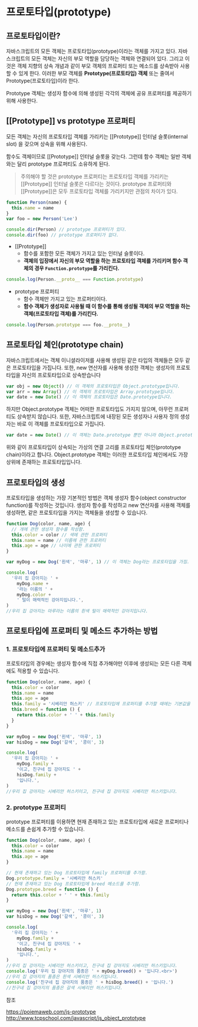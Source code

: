 # 프로토타입(prototype)

## 프로토타입이란?

자바스크립트의 모든 객체는 프로토타입(prototype)이라는 객체를 가지고 있다.
자바스크립트의 모든 객체는 자신의 부모 역할을 담당하는 객체와 연결되어 있다. 그리고 이것은 객체 지향의 상속 개념과 같이 부모 객체의 프로퍼티 또는 메소드를 상속받아 사용할 수 있게 한다. 이러한 부모 객체를 **Prototype(프로토타입) 객체** 또는 줄여서 Prototype(프로토타입)이라 한다.

Prototype 객체는 생성자 함수에 의해 생성된 각각의 객체에 공유 프로퍼티를 제공하기 위해 사용한다.

## [[Prototype]] vs prototype 프로퍼티

모든 객체는 자신의 프로토타입 객체를 가리키는 [[Prototype]] 인터널 슬롯(internal slot) 을 갖으며 상속을 위해 사용된다.

함수도 객체이므로 [[Prototype]] 인터널 슬롯을 갖는다. 그런데 함수 객체는 일반 객체와는 달리 prototype 프로퍼티도 소유하게 된다.

> 주의해야 할 것은 prototype 프로퍼티는 프로토타입 객체를 가리키는 [[Prototype]] 인터널 슬롯은 다르다는 것이다. prototype 프로퍼티와 [[Prototype]]은 모두 프로토타입 객체를 가리키지만 관점의 차이가 있다.

```jsx
function Person(name) {
  this.name = name
}
var foo = new Person('Lee')

console.dir(Person) // prototype 프로퍼티가 있다.
console.dir(foo) // prototype 프로퍼티가 없다.
```

- [[Prototype]]
  - 함수를 포함한 모든 객체가 가지고 있는 인터널 슬롯이다.
  - **객체의 입장에서 자신의 부모 역할을 하는 프로토타입 객체를 가리키며 함수 객체의 경우 `Function.prototype`를 가리킨다.**

```jsx
console.log(Person.__proto__ === Function.prototype)
```

- prototype 프로퍼티
  - 함수 객체만 가지고 있는 프로퍼티이다.
  - **함수 객체가 생성자로 사용될 때 이 함수를 통해 생성될 객체의 부모 역할을 하는 객체(프로토타입 객체)를 가리킨다.**

```jsx
console.log(Person.prototype === foo.__proto__)
```

## 프로토타입 체인(prototype chain)

자바스크립트에서는 객체 이니셜라이저를 사용해 생성된 같은 타입의 객체들은 모두 같은 프로토타입을 가집니다.
또한, new 연산자를 사용해 생성한 객체는 생성자의 프로토타입을 자신의 프로토타입으로 상속받습니다

```jsx
var obj = new Object() // 이 객체의 프로토타입은 Object.prototype입니다.
var arr = new Array() // 이 객체의 프로토타입은 Array.prototype입니다.
var date = new Date() // 이 객체의 프로토타입은 Date.prototype입니다.
```

하지만 Object.prototype 객체는 어떠한 프로토타입도 가지지 않으며, 아무런 프로퍼티도 상속받지 않습니다.
또한, 자바스크립트에 내장된 모든 생성자나 사용자 정의 생성자는 바로 이 객체를 프로토타입으로 가집니다.

```jsx
var date = new Date() // 이 객체는 Date.prototype 뿐만 아니라 Object.prototype도 프로토타입으로 가집니다.
```

위와 같이 프로토타입이 상속되는 가상의 연결 고리를 프로토타입 체인(prototype chain)이라고 합니다.
Object.prototype 객체는 이러한 프로토타입 체인에서도 가장 상위에 존재하는 프로토타입입니다.

## 프로토타입의 생성

프로토타입을 생성하는 가장 기본적인 방법은 객체 생성자 함수(object constructor function)를 작성하는 것입니다.
생성자 함수를 작성하고 new 연산자를 사용해 객체를 생성하면, 같은 프로토타입을 가지는 객체들을 생성할 수 있습니다.

```jsx
function Dog(color, name, age) {
  // 개에 관한 생성자 함수를 작성함.
  this.color = color // 색에 관한 프로퍼티
  this.name = name // 이름에 관한 프로퍼티
  this.age = age // 나이에 관한 프로퍼티
}

var myDog = new Dog('흰색', '마루', 1) // 이 객체는 Dog라는 프로토타입을 가짐.

console.log(
  '우리 집 강아지는 ' +
    myDog.name +
    '라는 이름의 ' +
    myDog.color +
    ' 털이 매력적인 강아지입니다.',
)
//우리 집 강아지는 마루라는 이름의 흰색 털이 매력적인 강아지입니다.
```

## 프로토타입에 프로퍼티 및 메소드 추가하는 방법

### 1. 프로토타입에 프로퍼티 및 메소드추가

프로토타입의 경우에는 생성자 함수에 직접 추가해야만 이후에 생성되는 모든 다른 객체에도 적용할 수 있습니다.

```jsx
function Dog(color, name, age) {
  this.color = color
  this.name = name
  this.age = age
  this.family = '시베리안 허스키' // 프로토타입에 프로퍼티를 추가할 때에는 기본값을 가지게 할 수 있음.
  this.breed = function () {
    return this.color + ' ' + this.family
  }
}

var myDog = new Dog('흰색', '마루', 1)
var hisDog = new Dog('갈색', '콩이', 3)

console.log(
  '우리 집 강아지는 ' +
    myDog.family +
    '이고, 친구네 집 강아지도 ' +
    hisDog.family +
    '입니다.',
)
//우리 집 강아지는 시베리안 허스키이고, 친구네 집 강아지도 시베리안 허스키입니다.
```

### 2. prototype 프로퍼티

prototype 프로퍼티를 이용하면 현재 존재하고 있는 프로토타입에 새로운 프로퍼티나 메소드를 손쉽게 추가할 수 있습니다.

```jsx
function Dog(color, name, age) {
  this.color = color
  this.name = name
  this.age = age
}

// 현재 존재하고 있는 Dog 프로토타입에 family 프로퍼티를 추가함.
Dog.prototype.family = '시베리안 허스키'
// 현재 존재하고 있는 Dog 프로토타입에 breed 메소드를 추가함.
Dog.prototype.breed = function () {
  return this.color + ' ' + this.family
}

var myDog = new Dog('흰색', '마루', 1)
var hisDog = new Dog('갈색', '콩이', 3)

console.log(
  '우리 집 강아지는 ' +
    myDog.family +
    '이고, 친구네 집 강아지도 ' +
    hisDog.family +
    '입니다.',
)
//우리 집 강아지는 시베리안 허스키이고, 친구네 집 강아지도 시베리안 허스키입니다.
console.log('우리 집 강아지의 품종은 ' + myDog.breed() + '입니다.<br>')
//우리 집 강아지의 품종은 흰색 시베리안 허스키입니다.
console.log('친구네 집 강아지의 품종은 ' + hisDog.breed() + '입니다.')
//친구네 집 강아지의 품종은 갈색 시베리안 허스키입니다.
```

참조

https://poiemaweb.com/js-prototype  
http://www.tcpschool.com/javascript/js_object_prototype
